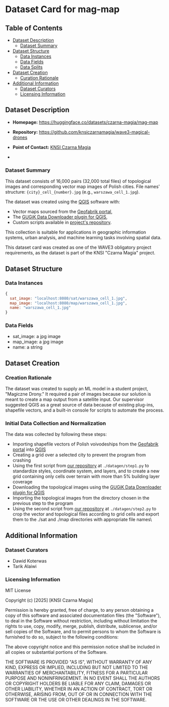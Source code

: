 # Dataset Card for mag-map

## Table of Contents

- [Dataset Description](#dataset-description)
  - [Dataset Summary](#dataset-summary)
- [Dataset Structure](#dataset-structure)
  - [Data Instances](#data-instances)
  - [Data Fields](#data-instances)
  - [Data Splits](#data-instances)
- [Dataset Creation](#dataset-creation)
  - [Curation Rationale](#curation-rationale)
- [Additional Information](#additional-information)
  - [Dataset Curators](#dataset-curators)
  - [Licensing Information](#licensing-information)

  

## Dataset Description

-  **Homepage:** https://huggingface.co/datasets/czarna-magia/mag-map

-  **Repository:** https://github.com/knsiczarnamagia/wave3-magical-drones

-  **Point of Contact:** [KNSI Czarna Magia](https://discord.com/invite/aVTeDfreSD)
-  

### Dataset Summary

This dataset consists of 16,000 pairs (32,000 total files) of topological images and corresponding vector map images of Polish cities. File names' structure: `{city}_cell_{number}.jpg` (e.g., `warszawa_cell_1.jpg`).

The dataset was created using the [QGIS](https://www.qgis.org) software with:
- Vector maps sourced from the [Geofabrik portal](https://download.geofabrik.de/europe.html),
- The [GUGiK Data Downloader plugin for QGIS](https://plugins.qgis.org/plugins/pobieracz_danych_gugik/),
- Custom scripts available in [project's repository](https://github.com/knsiczarnamagia/wave3-magical-drones).

This collection is suitable for applications in geographic information systems, urban analysis, and machine learning tasks involving spatial data.

This dataset card was created as one of the WAVE3 obligatory project requirements, as the dataset is part of the KNSI "Czarna Magia" project.


## Dataset Structure

### Data Instances
```javascript  
{
  sat_image: "localhost:8080/sat/warszawa_cell_1.jpg",
  map_image: "localhost:8080/map/warszawa_cell_1.jpg",
  name: "warszawa_cell_1.jpg"
}
```
  
### Data Fields 

- sat_image: a jpg image
- map_image: a jpg image
- name: a string

## Dataset Creation


### Creation Rationale

The dataset was created to supply an ML model in a student project, "Magiczne Drony." It required a pair of images because our solution is meant to create a map output from a satellite input. Our supervisor suggested QGIS as a great source of data because of existing plug-ins, shapefile vectors, and a built-in console for scripts to automate the process.
  

### Initial Data Collection and Normalization

The data was collected by following these steps:

- Importing shapefile vectors of Polish voivodeships from the [Geofabrik portal](https://download.geofabrik.de/europe.html) into [QGIS](https://www.qgis.org)
- Creating a grid over a selected city to prevent the program from crashing
- Using the first script from [our repository](https://github.com/knsiczarnamagia/wave3-magical-drones) at `./datagen/step1.py` to standardize styles, coordinate system, and layers, and to create a new grid containing only cells over terrain with more than 5% building layer coverage
- Downloading the topological images using the [GUGiK Data Downloader plugin for QGIS](https://plugins.qgis.org/plugins/pobieracz_danych_gugik/)
- Importing the topological images from the directory chosen in the previous step to the program
- Using the second script from [our repository](https://github.com/knsiczarnamagia/wave3-magical-drones) at `./datagen/step2.py` to crop the vector and topological files according to grid cells and export them to the ./sat and ./map directories with appropriate file names\


## Additional Information

### Dataset Curators

- Dawid Koterwas
- Tarik Alaiwi

### Licensing Information


MIT License

Copyright (c) [2025] [KNSI Czarna Magia]


Permission is hereby granted, free of charge, to any person obtaining a copy
of this software and associated documentation files (the "Software"), to deal
in the Software without restriction, including without limitation the rights
to use, copy, modify, merge, publish, distribute, sublicense, and/or sell
copies of the Software, and to permit persons to whom the Software is
furnished to do so, subject to the following conditions:

The above copyright notice and this permission notice shall be included in all
copies or substantial portions of the Software.

THE SOFTWARE IS PROVIDED "AS IS", WITHOUT WARRANTY OF ANY KIND, EXPRESS OR
IMPLIED, INCLUDING BUT NOT LIMITED TO THE WARRANTIES OF MERCHANTABILITY,
FITNESS FOR A PARTICULAR PURPOSE AND NONINFRINGEMENT. IN NO EVENT SHALL THE
AUTHORS OR COPYRIGHT HOLDERS BE LIABLE FOR ANY CLAIM, DAMAGES OR OTHER
LIABILITY, WHETHER IN AN ACTION OF CONTRACT, TORT OR OTHERWISE, ARISING FROM,
OUT OF OR IN CONNECTION WITH THE SOFTWARE OR THE USE OR OTHER DEALINGS IN THE
SOFTWARE.
